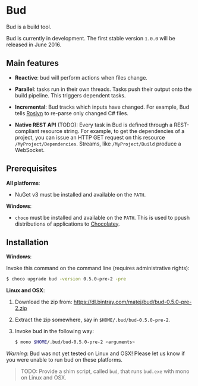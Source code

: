 # Bud

Bud is a build tool.

Bud is currently in development. The first stable version `1.0.0` will be released in June 2016.


## Main features

- __Reactive__: bud will perform actions when files change.

- __Parallel__: tasks run in their own threads. Tasks push their output onto the build pipeline. This triggers dependent tasks.

- __Incremental__: Bud tracks which inputs have changed. For example, Bud tells [Roslyn](https://github.com/dotnet/roslyn) to re-parse only changed C# files.

- __Native REST API__ (TODO): Every task in Bud is defined through a REST-compliant resource string. For example, to get the dependencies of a project, you can issue an HTTP GET request on this resource `/MyProject/Dependencies`. Streams, like `/MyProject/Build` produce a WebSocket.


## Prerequisites

__All platforms__:

- NuGet v3 must be installed and available on the `PATH`.

__Windows__:

- `choco` must be installed and available on the `PATH`. This is used to ppush distributions of applications to [Chocolatey](https://chocolatey.org/).

## Installation

__Windows__:

Invoke this command on the command line (requires administrative rights):

```bash
$ choco upgrade bud -version 0.5.0-pre-2 -pre
```

__Linux and OSX__:


1. Download the zip from: https://dl.bintray.com/matej/bud/bud-0.5.0-pre-2.zip

1. Extract the zip somewhere, say in `$HOME/.bud/bud-0.5.0-pre-2`.

1. Invoke bud in the following way:

    ```bash
    $ mono $HOME/.bud/bud-0.5.0-pre-2 <arguments>
    ```

_Warning_: Bud was not yet tested on Linux and OSX! Please let us know if you were unable to run bud on these platforms.

> TODO: Provide a shim script, called `bud`, that runs `bud.exe` with mono on Linux and OSX.